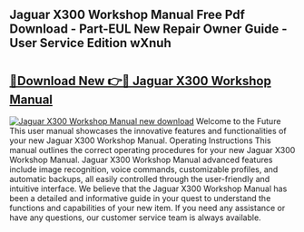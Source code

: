 ## Jaguar X300 Workshop Manual Free Pdf Download - Part-EUL New Repair Owner Guide - User Service Edition wXnuh

# <h2><a href="http://cf23215.oget.top/?id=Jaguar+X300+Workshop+Manual">🔗Download New 👉🔴 Jaguar X300 Workshop Manual</a></h2>

[![Jaguar X300 Workshop Manual new download](https://i.imgur.com/5g1atiW.png)](http://cf23215.oget.top/?id=Jaguar+X300+Workshop+Manual)
Welcome to the Future This user manual showcases the innovative features and functionalities of your new Jaguar X300 Workshop Manual. Operating Instructions This manual outlines the correct operating procedures for your new Jaguar X300 Workshop Manual. Jaguar X300 Workshop Manual advanced features include image recognition, voice commands, customizable profiles, and automatic backups, all easily controlled through the user-friendly and intuitive interface. We believe that the Jaguar X300 Workshop Manual has been a detailed and informative guide in your quest to understand the functions and capabilities of your new item. If you need any assistance or have any questions, our customer service team is always available.
